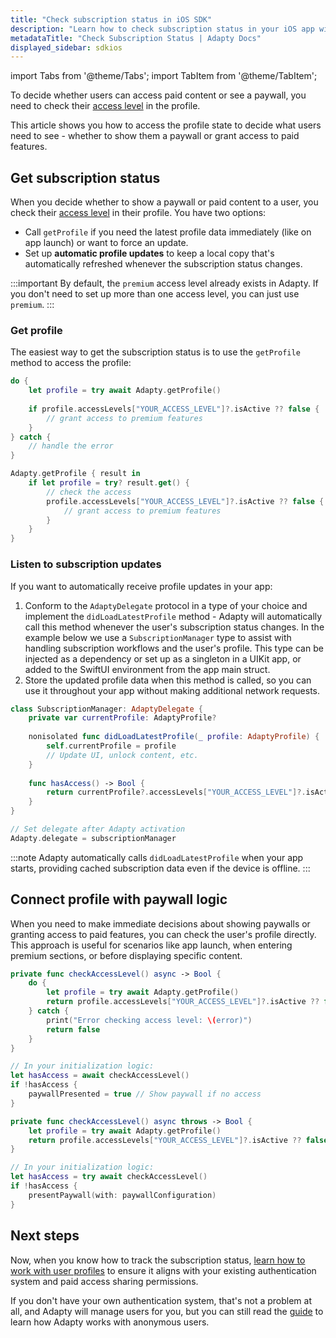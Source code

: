 ```yaml
---
title: "Check subscription status in iOS SDK"
description: "Learn how to check subscription status in your iOS app with Adapty."
metadataTitle: "Check Subscription Status | Adapty Docs"
displayed_sidebar: sdkios
---
```


import Tabs from '@theme/Tabs';
import TabItem from '@theme/TabItem';

To decide whether users can access paid content or see a paywall, you need to check their [access level](access-level.md) in the profile.

This article shows you how to access the profile state to decide what users need to see - whether to show them a paywall or grant access to paid features.

## Get subscription status

When you decide whether to show a paywall or paid content to a user, you check their [access level](access-level.md) in their profile. You have two options:

- Call `getProfile` if you need the latest profile data immediately (like on app launch) or want to force an update.
- Set up **automatic profile updates** to keep a local copy that's automatically refreshed whenever the subscription status changes.

:::important
By default, the `premium` access level already exists in Adapty. If you don't need to set up more than one access level, you can just use `premium`. 
:::

### Get profile

The easiest way to get the subscription status is to use the `getProfile` method to access the profile:

<Tabs groupId="current-os" queryString>
<TabItem value="swift" label="Swift" default>

```swift showLineNumbers
do {
    let profile = try await Adapty.getProfile()
    
    if profile.accessLevels["YOUR_ACCESS_LEVEL"]?.isActive ?? false {
        // grant access to premium features
    }
} catch {
    // handle the error
}
```
</TabItem>
<TabItem value="swift-callback" label="Swift-Callback" default>

```swift showLineNumbers
Adapty.getProfile { result in
    if let profile = try? result.get() {
        // check the access
        profile.accessLevels["YOUR_ACCESS_LEVEL"]?.isActive ?? false {
            // grant access to premium features
        }
    }
}
```
</TabItem>
</Tabs>

### Listen to subscription updates

If you want to automatically receive profile updates in your app:

1. Conform to the `AdaptyDelegate` protocol in a type of your choice and implement the `didLoadLatestProfile` method - Adapty will automatically call this method whenever the user's subscription status changes. In the example below we use a `SubscriptionManager` type to assist with handling subscription workflows and the user's profile. This type can be injected as a dependency or set up as a singleton in a UIKit app, or added to the SwiftUI environment from the app main struct.
2. Store the updated profile data when this method is called, so you can use it throughout your app without making additional network requests.

```swift
class SubscriptionManager: AdaptyDelegate {
    private var currentProfile: AdaptyProfile?
    
    nonisolated func didLoadLatestProfile(_ profile: AdaptyProfile) {
        self.currentProfile = profile
        // Update UI, unlock content, etc.
    }
    
    func hasAccess() -> Bool {
        return currentProfile?.accessLevels["YOUR_ACCESS_LEVEL"]?.isActive ?? false
    }
}

// Set delegate after Adapty activation
Adapty.delegate = subscriptionManager
```

:::note
Adapty automatically calls `didLoadLatestProfile` when your app starts, providing cached subscription data even if the device is offline.
:::

## Connect profile with paywall logic

When you need to make immediate decisions about showing paywalls or granting access to paid features, you can check the user's profile directly. This approach is useful for scenarios like app launch, when entering premium sections, or before displaying specific content.

<Tabs>
<TabItem value="swiftui" label="SwiftUI" default>

```swift
private func checkAccessLevel() async -> Bool {
    do {
        let profile = try await Adapty.getProfile()
        return profile.accessLevels["YOUR_ACCESS_LEVEL"]?.isActive ?? false
    } catch {
        print("Error checking access level: \(error)")
        return false
    }
}

// In your initialization logic:
let hasAccess = await checkAccessLevel()
if !hasAccess {
    paywallPresented = true // Show paywall if no access
}
```

</TabItem>
<TabItem value="uikit" label="UIKit">

```swift
private func checkAccessLevel() async throws -> Bool {
    let profile = try await Adapty.getProfile()
    return profile.accessLevels["YOUR_ACCESS_LEVEL"]?.isActive ?? false
}

// In your initialization logic:
let hasAccess = try await checkAccessLevel()
if !hasAccess {
    presentPaywall(with: paywallConfiguration)
}
```

</TabItem>
</Tabs>

## Next steps

Now, when you know how to track the subscription status, [learn how to work with user profiles](ios-quickstart-identify.md) to ensure it aligns with your existing authentication system and paid access sharing permissions. 

If you don't have your own authentication system, that's not a problem at all, and Adapty will manage users for you, but you can still read the [guide](ios-quickstart-identify.md) to learn how Adapty works with anonymous users.